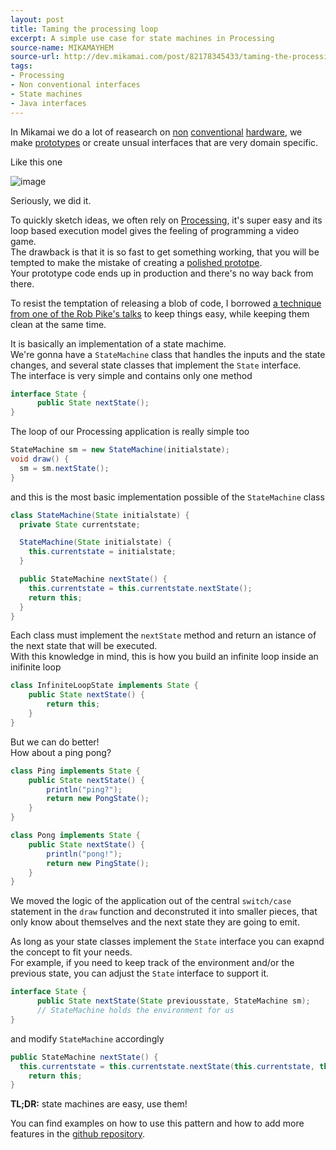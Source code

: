 ```yaml
---
layout: post
title: Taming the processing loop
excerpt: A simple use case for state machines in Processing
source-name: MIKAMAYHEM
source-url: http://dev.mikamai.com/post/82178345433/taming-the-processing-loop
tags:
- Processing
- Non conventional interfaces
- State machines
- Java interfaces
---
```


In Mikamai we do a lot of reasearch on [non](http://dev.mikamai.com/post/78652180658/how-to-program-an-attiny85-or-attiny45-with-an) [conventional](http://dev.mikamai.com/post/78453410376/let-your-raspberry-pi-see-this-wonderful-world) [hardware](http://dev.mikamai.com/post/69163914657/intel-galileo-getting-started-with-mac-os-x), we make [prototypes](http://dev.mikamai.com/post/76945627390/you-cant-touch-this-an-evil-arduino-based-alarm) or create unsual interfaces that are very domain specific.  

Like this one

![image](https://scontent-b-ams.xx.fbcdn.net/hphotos-ash3/t1.0-9/994503_10151525258526336_667825845_n.jpg)  

Seriously, we did it.  

To quickly sketch ideas, we often rely on [Processing](http://www.processing.org/), it's super easy and its loop based execution model gives the feeling of programming a video game.  
The drawback is that it is so fast to get something working, that you will be tempted to make the mistake of creating a [polished prototpe](http://foxdellfolio.com/the-perils-of-a-polished-prototype/).  
Your prototype code ends up in production and there's no way back from there.  

To resist the temptation of releasing a blob of code, I borrowed [a technique from  one of the Rob Pike's talks](https://www.youtube.com/watch?v=HxaD_trXwRE) to keep things easy, while keeping them clean at the same time.

It is basically an implementation of a state machime.  
We're gonna have a `StateMachine` class that handles the inputs and the state changes, and several state classes that implement the `State` interface.  
The interface is very simple and contains only one method

```java
interface State {
	  public State nextState();  
}
```

The loop of our Processing application is really simple too

```java
StateMachine sm = new StateMachine(initialstate);
void draw() {
  sm = sm.nextState();  
}
```

and this is the most basic implementation possible of the `StateMachine` class

```java
class StateMachine(State initialstate) {
  private State currentstate;

  StateMachine(State initialstate) {
    this.currentstate = initialstate;
  }

  public StateMachine nextState() {
    this.currentstate = this.currentstate.nextState();
   	return this;
  }
}
```

Each class must implement the `nextState` method and return an istance of the next state that will be executed.  
With this knowledge in mind, this is how you build an infinite loop inside an inifinite loop

```java
class InfiniteLoopState implements State {
	public State nextState() {
	    return this;
  	}
}
```

But we can do better!  
How about a ping pong?  

```java
class Ping implements State {
	public State nextState() {
		println("ping?");
	    return new PongState();
  	}
}

class Pong implements State {
	public State nextState() {
		println("pong!");
	    return new PingState();
  	}
}
```

We moved the logic of the application out of the central `switch/case` statement in the `draw` function and deconstruted it into smaller pieces, that only know about themselves and the next state they are going to emit.  

As long as your state classes implement the `State` interface you can exapnd the concept to fit your needs.  
For example, if you need to keep track of the environment and/or the previous state, you can adjust the `State` interface to support it.  

```java
interface State {
	  public State nextState(State previousstate, StateMachine sm);  
	  // StateMachine holds the environment for us
}
```

and modify `StateMachine` accordingly

```java
public StateMachine nextState() {
  this.currentstate = this.currentstate.nextState(this.currentstate, this);
 	return this;
}
```

**TL;DR:** state machines are easy, use them!

You can find examples on how to use this pattern and how to add more features in the [github repository](https://github.com/wstucco/processing_state_machine).
